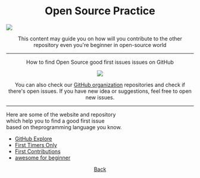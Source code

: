 <h1 align="center">Open Source Practice</h1>
<img src="https://user-images.githubusercontent.com/73097560/115834477-dbab4500-a447-11eb-908a-139a6edaec5c.gif">

<p align="center">This content may guide you on how will you contribute to the other repository even you're beginner in open-source world</p>

<hr />

<p align="center">How to find Open Source good first issues issues on GitHub</p>

<p align="center"><a href="https://www.youtube.com/watch?v=TAYFJZzCG3s" alt="eddiejaoude-video"><img src="https://img.youtube.com/vi/TAYFJZzCG3s/0.jpg"></a></p>

<p align="center">You can also check our <a href="https://github.com/SurPathHub">GitHub organization</a> repositories and check if there's open issues. If you have new idea or suggestions, feel free to open new issues.</p>

<hr /> 

Here are some of the website and repository<br> which help you to find a good first issue<br> based on theprogramming language you know.

- [GitHub Explore](https://github.com/explore/)
- [First Timers Only](https://www.firsttimersonly.com/)
- [First Contributions](https://firstcontributions.github.io/)
- [awesome for beginner ](https://github.com/MunGell/awesome-for-beginners)

<p align="center">
<a href="https://github.com/SurPathHub/starter-kit">Back</a>
</p>
